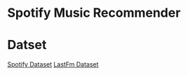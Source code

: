 # Spotify Music Recommender

# Datset 
[Spotify Dataset](https://www.kaggle.com/yamaerenay/spotify-dataset-19212020-160k-tracks?select=tracks.csv)
[LastFm Dataset](https://www.kaggle.com/ravichaubey1506/lastfm)
